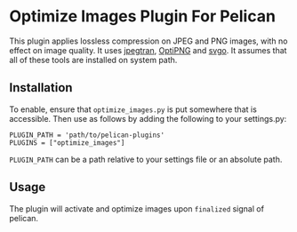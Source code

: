 Optimize Images Plugin For Pelican
==================================

This plugin applies lossless compression on JPEG and PNG images, with no
effect on image quality. It uses [jpegtran][], [OptiPNG][] and [svgo][]. 
It assumes that all of these tools are installed on system path.

[jpegtran]: http://jpegclub.org/jpegtran/
[OptiPNG]: http://optipng.sourceforge.net/
[SVGO]: https://github.com/svg/svgo


Installation
------------

To enable, ensure that `optimize_images.py` is put somewhere that is accessible.
Then use as follows by adding the following to your settings.py:

    PLUGIN_PATH = 'path/to/pelican-plugins'
    PLUGINS = ["optimize_images"]

`PLUGIN_PATH` can be a path relative to your settings file or an absolute path.

Usage
-----
The plugin will activate and optimize images upon `finalized` signal of
pelican.
